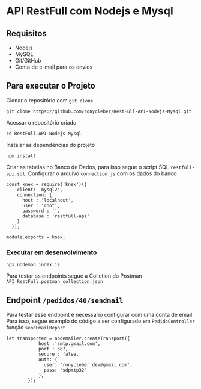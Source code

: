# API RestFull com Nodejs e Mysql

## Requisitos
* Nodejs
* MySQL
* Git/GitHub
* Conta de e-mail para os envios

## Para executar o Projeto
Clonar o repositório com `git clone`
```
git clone https://github.com/ronycleber/RestFull-API-Nodejs-Mysql.git
```
Acessar o repositório criado
```
cd RestFull-API-Nodejs-Mysql
```
Instalar as dependências do projeto
```
npm install
```
Criar as tabelas no Banco de Dados, para isso segue o script SQL `restfull-api.sql`. 
Configurar o arquivo `connection.js` com os dados do banco
```
const knex = require('knex')({
    client: 'mysql2',
    connection: {
      host : 'localhost',
      user : 'root',
      password : '',
      database : 'restfull-api'
    }
  });

module.exports = knex;
```

### Executar em desenvolvimento
```
npx nodemon index.js
```
Para testar os endpoints segue a Colletion do Postman `API_RestFull.postman_collection.json`

## Endpoint `/pedidos/40/sendmail`
Para testar esse endpoint é necessário configurar com uma conta de email. Para isso, segue exemplo do código a ser configurado em `PedidoController` função `sendEmailReport`

```
let transporter = nodemailer.createTransport({
            host :'smtp.gmail.com',
            port : 587,
            secure : false,            
            auth: {
              user: 'ronycleber.dev@gmail.com',
              pass: 'sdpmtp32'
            },
        });
